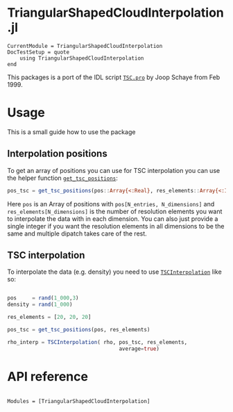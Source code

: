 # TriangularShapedCloudInterpolation.jl

```@meta
CurrentModule = TriangularShapedCloudInterpolation
DocTestSetup = quote
    using TriangularShapedCloudInterpolation
end
```

This packages is a port of the IDL script [`TSC.pro`](https://idlastro.gsfc.nasa.gov/ftp/pro/math/tsc.pro) by Joop Schaye from Feb 1999.

# Usage

This is a small guide how to use the package

## Interpolation positions

To get an array of positions you can use for TSC interpolation you can use the helper function [`get_tsc_positions`](@ref):

```julia
pos_tsc = get_tsc_positions(pos::Array{<:Real}, res_elements::Array{<:Integer})
```

Here `pos` is an Array of positions with `pos[N_entries, N_dimensions]` and `res_elements[N_dimensions]` is the number of resolution elements you want to interpolate the data with in each dimension.
You can also just provide a single integer if you want the resolution elements in all dimensions to be the same and multiple dipatch takes care of the rest.

## TSC interpolation

To interpolate the data (e.g. density) you need to use [`TSCInterpolation`](@ref) like so:

```julia

pos     = rand(1_000,3)
density = rand(1_000)

res_elements = [20, 20, 20]

pos_tsc = get_tsc_positions(pos, res_elements)

rho_interp = TSCInterpolation( rho, pos_tsc, res_elements, 
                                    average=true)
```

# API reference

```@index
```

```@autodocs
Modules = [TriangularShapedCloudInterpolation]
```